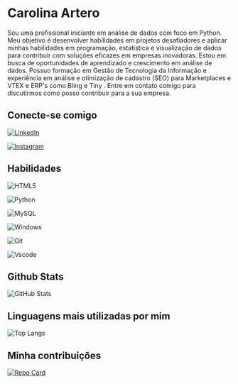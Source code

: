 # Carolina Artero

Sou uma profissional iniciante em análise de dados com foco em Python. Meu objetivo é desenvolver habilidades em projetos desafiadores e aplicar minhas habilidades em programação, estatística e visualização de dados para contribuir com soluções eficazes em empresas inovadoras. Estou em busca de oportunidades de aprendizado e crescimento em análise de dados. Possuo formação em Gestão de Tecnologia da Informação e experiência em análise e otimização de cadastro (SEO) para Marketplaces e VTEX e ERP's como Bling e Tiny . Entre em contato comigo para discutirmos como posso contribuir para a sua empresa.
 

## Conecte-se comigo

[![LinkedIn](https://img.shields.io/badge/LinkedIn-ec63a1?style=for-the-badge&logo=linkedin&logoColor=white)](https://www.linkedin.com/in/carolina-artero-782014221)

[![Instagram](https://img.shields.io/badge/-Instagram-%23E4405F?style=for-the-badge&logo=instagram&logoColor=white)](https://www.instagram.com/carolina_artero?igsh=MWRmYW9jMzg1YnVmdA%3D%3D&utm_source=qr)

## Habilidades

![HTML5](https://img.shields.io/badge/HTML5-ec63a1?style=for-the-badge&logo=html5&logoColor=white)

![Python](https://img.shields.io/badge/python-ec63a1?style=for-the-badge&logo=python&logoColor=fff)

![MySQL](https://img.shields.io/badge/MySQL-ec63a1?style=for-the-badge&logo=mysql&logoColor=white)

![Windows](https://img.shields.io/badge/Windows-ec63a1?style=for-the-badge&logo=windows&logoColor=fff)

![Git](https://img.shields.io/badge/GIT-ec63a1?style=for-the-badge&logo=git&logoColor=white)

![Vscode](https://img.shields.io/badge/Vscode-ec63a1?style=for-the-badge&logo=visual-studio-code&logoColor=white)

## Github Stats
![GitHub Stats](https://github-readme-stats.vercel.app/api?username=CarolinaArtero&theme=transparent&bg_color=ec63a1&border_color=fff&show_icons=true&icon_color=000&title_color=000&text_color=FFF)

## Linguagens mais utilizadas por mim

![Top Langs](https://github-readme-stats-git-masterrstaa-rickstaa.vercel.app/api/top-langs/?username=CarolinaArtero&bg_color=ec63a1&border_color=fff&title_color=000&text_color=FFF)

## Minha contribuições

[![Repo Card](https://github-readme-stats.vercel.app/api/pin/?username=CarolinaArtero&repo=dio-lab-open-source&bg_color=ec63a1&border_color=fff&show_icons=true&icon_color=000&title_color=000&text_color=FFF)](https://github.com/CarolinaArtero/dio-lab-open-source)